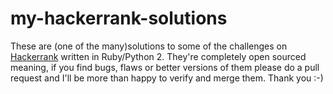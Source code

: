 # my-hackerrank-solutions

These are (one of the many)solutions to some of the challenges on [Hackerrank](https://www.hackerrank.com/) written in Ruby/Python 2. They're completely open sourced meaning, if you find bugs, flaws or better versions of them please do a pull request and I'll be more than happy to verify and merge them.
Thank you :-)
